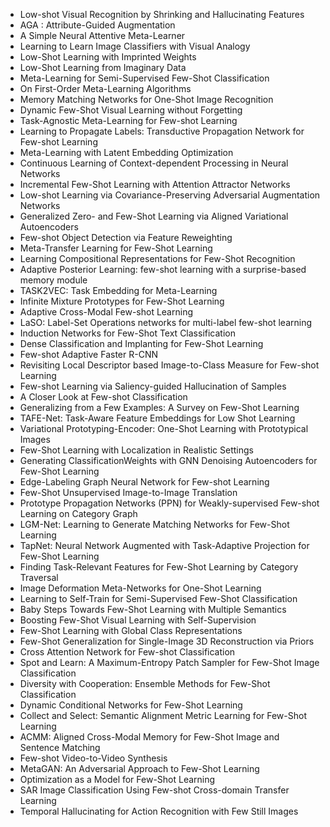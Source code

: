 <ul>

                             

 <li><a target="_blank" href="https://github.com/manjunath5496/Few-Shot-Learning-Papers/blob/master/fe(1).pdf" style="text-decoration:none;">Low-shot Visual Recognition by Shrinking and Hallucinating Features</a></li>

 <li><a target="_blank" href="https://github.com/manjunath5496/Few-Shot-Learning-Papers/blob/master/fe(2).pdf" style="text-decoration:none;">AGA : Attribute-Guided Augmentation</a></li>

<li><a target="_blank" href="https://github.com/manjunath5496/Few-Shot-Learning-Papers/blob/master/fe(3).pdf" style="text-decoration:none;">A Simple Neural Attentive Meta-Learner</a></li>
 <li><a target="_blank" href="https://github.com/manjunath5496/Few-Shot-Learning-Papers/blob/master/fe(4).pdf" style="text-decoration:none;">Learning to Learn Image Classifiers with Visual Analogy</a></li>                              
<li><a target="_blank" href="https://github.com/manjunath5496/Few-Shot-Learning-Papers/blob/master/fe(5).pdf" style="text-decoration:none;">Low-Shot Learning with Imprinted Weights</a></li>
<li><a target="_blank" href="https://github.com/manjunath5496/Few-Shot-Learning-Papers/blob/master/fe(6).pdf" style="text-decoration:none;">Low-Shot Learning from Imaginary Data</a></li>
 <li><a target="_blank" href="https://github.com/manjunath5496/Few-Shot-Learning-Papers/blob/master/fe(7).pdf" style="text-decoration:none;">Meta-Learning for Semi-Supervised Few-Shot Classification</a></li>

 <li><a target="_blank" href="https://github.com/manjunath5496/Few-Shot-Learning-Papers/blob/master/fe(8).pdf" style="text-decoration:none;"> On First-Order Meta-Learning Algorithms </a></li>
   <li><a target="_blank" href="https://github.com/manjunath5496/Few-Shot-Learning-Papers/blob/master/fe(9).pdf" style="text-decoration:none;">Memory Matching Networks for One-Shot Image Recognition</a></li>
  
   
 <li><a target="_blank" href="https://github.com/manjunath5496/Few-Shot-Learning-Papers/blob/master/fe(10).pdf" style="text-decoration:none;">Dynamic Few-Shot Visual Learning without Forgetting</a></li>                              
<li><a target="_blank" href="https://github.com/manjunath5496/Few-Shot-Learning-Papers/blob/master/fe(11).pdf" style="text-decoration:none;">Task-Agnostic Meta-Learning for Few-shot Learning</a></li>
<li><a target="_blank" href="https://github.com/manjunath5496/Few-Shot-Learning-Papers/blob/master/fe(12).pdf" style="text-decoration:none;">Learning to Propagate Labels: Transductive Propagation Network for Few-shot Learning</a></li>
<li><a target="_blank" href="https://github.com/manjunath5496/Few-Shot-Learning-Papers/blob/master/fe(13).pdf" style="text-decoration:none;">Meta-Learning with Latent Embedding Optimization</a></li>

<li><a target="_blank" href="https://github.com/manjunath5496/Few-Shot-Learning-Papers/blob/master/fe(14).pdf" style="text-decoration:none;">Continuous Learning of Context-dependent Processing in Neural Networks</a></li>
                              
<li><a target="_blank" href="https://github.com/manjunath5496/Few-Shot-Learning-Papers/blob/master/fe(15).pdf" style="text-decoration:none;">Incremental Few-Shot Learning with Attention Attractor Networks</a></li>

<li><a target="_blank" href="https://github.com/manjunath5496/Few-Shot-Learning-Papers/blob/master/fe(16).pdf" style="text-decoration:none;">Low-shot Learning via Covariance-Preserving Adversarial Augmentation Networks</a></li>

  <li><a target="_blank" href="https://github.com/manjunath5496/Few-Shot-Learning-Papers/blob/master/fe(17).pdf" style="text-decoration:none;">Generalized Zero- and Few-Shot Learning via Aligned Variational Autoencoders</a></li>   
  
<li><a target="_blank" href="https://github.com/manjunath5496/Few-Shot-Learning-Papers/blob/master/fe(18).pdf" style="text-decoration:none;">Few-shot Object Detection via Feature Reweighting</a></li> 

  
<li><a target="_blank" href="https://github.com/manjunath5496/Few-Shot-Learning-Papers/blob/master/fe(19).pdf" style="text-decoration:none;">Meta-Transfer Learning for Few-Shot Learning</a></li> 

<li><a target="_blank" href="https://github.com/manjunath5496/Few-Shot-Learning-Papers/blob/master/fe(20).pdf" style="text-decoration:none;">Learning Compositional Representations for Few-Shot Recognition</a></li>

<li><a target="_blank" href="https://github.com/manjunath5496/Few-Shot-Learning-Papers/blob/master/fe(21).pdf" style="text-decoration:none;">Adaptive Posterior Learning: few-shot learning with a surprise-based memory module</a></li>
<li><a target="_blank" href="https://github.com/manjunath5496/Few-Shot-Learning-Papers/blob/master/fe(22).pdf" style="text-decoration:none;">TASK2VEC: Task Embedding for Meta-Learning</a></li> 
 <li><a target="_blank" href="https://github.com/manjunath5496/Few-Shot-Learning-Papers/blob/master/fe(23).pdf" style="text-decoration:none;">Infinite Mixture Prototypes for Few-Shot Learning</a></li> 
 

   <li><a target="_blank" href="https://github.com/manjunath5496/Few-Shot-Learning-Papers/blob/master/fe(24).pdf" style="text-decoration:none;">Adaptive Cross-Modal Few-shot Learning</a></li>
 
   <li><a target="_blank" href="https://github.com/manjunath5496/Few-Shot-Learning-Papers/blob/master/fe(25).pdf" style="text-decoration:none;">LaSO: Label-Set Operations networks for multi-label few-shot learning</a></li>                              
 <li><a target="_blank" href="https://github.com/manjunath5496/Few-Shot-Learning-Papers/blob/master/fe(26).pdf" style="text-decoration:none;">Induction Networks for Few-Shot Text Classification</a></li>
 <li><a target="_blank" href="https://github.com/manjunath5496/Few-Shot-Learning-Papers/blob/master/fe(27).pdf" style="text-decoration:none;">Dense Classification and Implanting for Few-Shot Learning</a></li>
   
 
   <li><a target="_blank" href="https://github.com/manjunath5496/Few-Shot-Learning-Papers/blob/master/fe(28).pdf" style="text-decoration:none;">Few-shot Adaptive Faster R-CNN</a></li>
 
   <li><a target="_blank" href="https://github.com/manjunath5496/Few-Shot-Learning-Papers/blob/master/fe(29).pdf" style="text-decoration:none;">Revisiting Local Descriptor based Image-to-Class Measure for Few-shot Learning </a></li>                              

  <li><a target="_blank" href="https://github.com/manjunath5496/Few-Shot-Learning-Papers/blob/master/fe(30).pdf" style="text-decoration:none;">Few-shot Learning via Saliency-guided Hallucination of Samples</a></li>
 
   <li><a target="_blank" href="https://github.com/manjunath5496/Few-Shot-Learning-Papers/blob/master/fe(31).pdf" style="text-decoration:none;">A Closer Look at Few-shot Classification</a></li> 
    <li><a target="_blank" href="https://github.com/manjunath5496/Few-Shot-Learning-Papers/blob/master/fe(32).pdf" style="text-decoration:none;">Generalizing from a Few Examples: A Survey on Few-Shot Learning</a></li> 

   <li><a target="_blank" href="https://github.com/manjunath5496/Few-Shot-Learning-Papers/blob/master/fe(33).pdf" style="text-decoration:none;">TAFE-Net: Task-Aware Feature Embeddings for Low Shot Learning</a></li>                              

  <li><a target="_blank" href="https://github.com/manjunath5496/Few-Shot-Learning-Papers/blob/master/fe(34).pdf" style="text-decoration:none;">Variational Prototyping-Encoder: One-Shot Learning with Prototypical Images</a></li> 
 
  <li><a target="_blank" href="https://github.com/manjunath5496/Few-Shot-Learning-Papers/blob/master/fe(35).pdf" style="text-decoration:none;">Few-Shot Learning with Localization in Realistic Settings</a></li> 

  <li><a target="_blank" href="https://github.com/manjunath5496/Few-Shot-Learning-Papers/blob/master/fe(36).pdf" style="text-decoration:none;">Generating ClassificationWeights with GNN Denoising Autoencoders for Few-Shot Learning</a></li> 
 
<li><a target="_blank" href="https://github.com/manjunath5496/Few-Shot-Learning-Papers/blob/master/fe(37).pdf" style="text-decoration:none;">Edge-Labeling Graph Neural Network for Few-shot Learning</a></li>
 <li><a target="_blank" href="https://github.com/manjunath5496/Few-Shot-Learning-Papers/blob/master/fe(38).pdf" style="text-decoration:none;">Few-Shot Unsupervised Image-to-Image Translation</a></li>
<li><a target="_blank" href="https://github.com/manjunath5496/Few-Shot-Learning-Papers/blob/master/fe(39).pdf" style="text-decoration:none;">Prototype Propagation Networks (PPN) for Weakly-supervised Few-shot Learning on Category Graph</a></li>
 <li><a target="_blank" href="https://github.com/manjunath5496/Few-Shot-Learning-Papers/blob/master/fe(40).pdf" style="text-decoration:none;">LGM-Net: Learning to Generate Matching Networks for Few-Shot Learning</a></li>                              
<li><a target="_blank" href="https://github.com/manjunath5496/Few-Shot-Learning-Papers/blob/master/fe(41).pdf" style="text-decoration:none;">TapNet: Neural Network Augmented with Task-Adaptive Projection for Few-Shot Learning</a></li>
<li><a target="_blank" href="https://github.com/manjunath5496/Few-Shot-Learning-Papers/blob/master/fe(42).pdf" style="text-decoration:none;">Finding Task-Relevant Features for Few-Shot Learning by Category Traversal</a></li>
 
  <li><a target="_blank" href="https://github.com/manjunath5496/Few-Shot-Learning-Papers/blob/master/fe(43).pdf" style="text-decoration:none;">Image Deformation Meta-Networks for One-Shot Learning</a></li>
 <li><a target="_blank" href="https://github.com/manjunath5496/Few-Shot-Learning-Papers/blob/master/fe(44).pdf" style="text-decoration:none;">Learning to Self-Train for Semi-Supervised Few-Shot Classification</a></li>
   <li><a target="_blank" href="https://github.com/manjunath5496/Few-Shot-Learning-Papers/blob/master/fe(45).pdf" style="text-decoration:none;">Baby Steps Towards Few-Shot Learning with Multiple Semantics</a></li>  
   
<li><a target="_blank" href="https://github.com/manjunath5496/Few-Shot-Learning-Papers/blob/master/fe(46).pdf" style="text-decoration:none;">Boosting Few-Shot Visual Learning with Self-Supervision</a></li> 
                             
<li><a target="_blank" href="https://github.com/manjunath5496/Few-Shot-Learning-Papers/blob/master/fe(47).pdf" style="text-decoration:none;">Few-Shot Learning with Global Class Representations</a></li>
<li><a target="_blank" href="https://github.com/manjunath5496/Few-Shot-Learning-Papers/blob/master/fe(48).pdf" style="text-decoration:none;">Few-Shot Generalization for Single-Image 3D Reconstruction via Priors</a></li>

<li><a target="_blank" href="https://github.com/manjunath5496/Few-Shot-Learning-Papers/blob/master/fe(49).pdf" style="text-decoration:none;">Cross Attention Network for Few-shot Classification</a></li>
                              
<li><a target="_blank" href="https://github.com/manjunath5496/Few-Shot-Learning-Papers/blob/master/fe(50).pdf" style="text-decoration:none;">Spot and Learn:
A Maximum-Entropy Patch Sampler for Few-Shot Image Classification</a></li>
<li><a target="_blank" href="https://github.com/manjunath5496/Few-Shot-Learning-Papers/blob/master/fe(51).pdf" style="text-decoration:none;">Diversity with Cooperation: Ensemble Methods for Few-Shot Classification</a></li>
<li><a target="_blank" href="https://github.com/manjunath5496/Few-Shot-Learning-Papers/blob/master/fe(52).pdf" style="text-decoration:none;">Dynamic Conditional Networks
for Few-Shot Learning</a></li>

<li><a target="_blank" href="https://github.com/manjunath5496/Few-Shot-Learning-Papers/blob/master/fe(53).pdf" style="text-decoration:none;">Collect and Select: Semantic Alignment Metric Learning for Few-Shot Learning</a></li>
 
<li><a target="_blank" href="https://github.com/manjunath5496/Few-Shot-Learning-Papers/blob/master/fe(54).pdf" style="text-decoration:none;">ACMM: Aligned Cross-Modal Memory for Few-Shot Image and Sentence Matching </a></li>

<li><a target="_blank" href="https://github.com/manjunath5496/Few-Shot-Learning-Papers/blob/master/fe(55).pdf" style="text-decoration:none;">Few-shot Video-to-Video Synthesis</a></li>
 
  <li><a target="_blank" href="https://github.com/manjunath5496/Few-Shot-Learning-Papers/blob/master/fe(56).pdf" style="text-decoration:none;">MetaGAN: An Adversarial Approach to Few-Shot Learning </a></li>                              

  <li><a target="_blank" href="https://github.com/manjunath5496/Few-Shot-Learning-Papers/blob/master/fe(57).pdf" style="text-decoration:none;">Optimization as a Model for Few-Shot Learning</a></li>
 
   <li><a target="_blank" href="https://github.com/manjunath5496/Few-Shot-Learning-Papers/blob/master/fe(58).pdf" style="text-decoration:none;">SAR Image Classification Using Few-shot Cross-domain Transfer Learning</a></li>
    <li><a target="_blank" href="https://github.com/manjunath5496/Few-Shot-Learning-Papers/blob/master/fe(59).pdf" style="text-decoration:none;">Temporal Hallucinating for Action Recognition with Few Still Images</a></li>

</ul>
